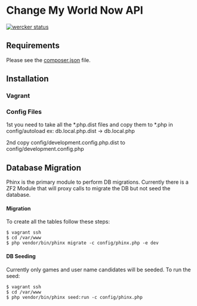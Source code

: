 Change My World Now API 
=======================

[![wercker status](https://app.wercker.com/status/971cb383ce3b1f71f539b9e090ccb362/m "wercker status")](https://app.wercker.com/project/bykey/971cb383ce3b1f71f539b9e090ccb362)


Requirements
------------

Please see the [composer.json](composer.json) file.

Installation
------------

### Vagrant

### Config Files

1st you need to take all the *.php.dist files and copy them to *.php in config/autoload
ex: db.local.php.dist -> db.local.php 

2nd copy config/development.config.php.dist to config/development.config.php

## Database Migration

Phinx is the primary module to perform DB migrations.  Currently there is a ZF2 Module that will
proxy calls to migrate the DB but not seed the database. 

#### Migration

To create all the tables follow these steps:

```
$ vagrant ssh
$ cd /var/www
$ php vendor/bin/phinx migrate -c config/phinx.php -e dev
```

#### DB Seeding

Currently only games and user name candidates will be seeded.  To run the seed:

```
$ vagrant ssh
$ cd /var/www
$ php vendor/bin/phinx seed:run -c config/phinx.php
```

